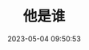 ---
title: "他是谁"
date: "2023-05-04 09:50:53"
rating: 4.0
status: "看过"
review: ""
url: "https://movie.douban.com/subject/35873870/"
type: "movie"
year: 2023
isPublic: true
cover: "https://cdn.sa.net/2025/02/10/cOEQj3biPqyUxLX.webp"
---